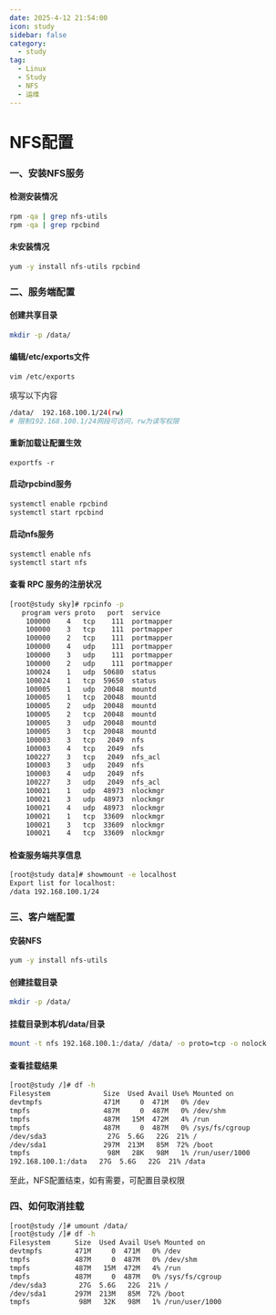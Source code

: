 ```yaml
---
date: 2025-4-12 21:54:00
icon: study
sidebar: false
category:
  - study
tag:
  - Linux
  - Study
  - NFS
  - 运维
---
```

# NFS配置

### 一、安装NFS服务
#### 检测安装情况
```bash
rpm -qa | grep nfs-utils
rpm -qa | grep rpcbind
```
#### 未安装情况
```bash
yum -y install nfs-utils rpcbind
```
### 二、服务端配置
#### 创建共享目录
```bash
mkdir -p /data/
```
#### 编辑/etc/exports文件
```bash
vim /etc/exports
```
填写以下内容
```bash
/data/  192.168.100.1/24(rw)
# 限制192.168.100.1/24网段可访问，rw为读写权限
```
#### 重新加载让配置生效
```
exportfs -r
```
#### 启动rpcbind服务
```bash
systemctl enable rpcbind
systemctl start rpcbind
```
#### 启动nfs服务
```bash
systemctl enable nfs
systemctl start nfs
```
#### 查看 RPC 服务的注册状况
```bash
[root@study sky]# rpcinfo -p
   program vers proto   port  service
    100000    4   tcp    111  portmapper
    100000    3   tcp    111  portmapper
    100000    2   tcp    111  portmapper
    100000    4   udp    111  portmapper
    100000    3   udp    111  portmapper
    100000    2   udp    111  portmapper
    100024    1   udp  50680  status
    100024    1   tcp  59650  status
    100005    1   udp  20048  mountd
    100005    1   tcp  20048  mountd
    100005    2   udp  20048  mountd
    100005    2   tcp  20048  mountd
    100005    3   udp  20048  mountd
    100005    3   tcp  20048  mountd
    100003    3   tcp   2049  nfs
    100003    4   tcp   2049  nfs
    100227    3   tcp   2049  nfs_acl
    100003    3   udp   2049  nfs
    100003    4   udp   2049  nfs
    100227    3   udp   2049  nfs_acl
    100021    1   udp  48973  nlockmgr
    100021    3   udp  48973  nlockmgr
    100021    4   udp  48973  nlockmgr
    100021    1   tcp  33609  nlockmgr
    100021    3   tcp  33609  nlockmgr
    100021    4   tcp  33609  nlockmgr
```
#### 检查服务端共享信息
```bash
[root@study data]# showmount -e localhost
Export list for localhost:
/data 192.168.100.1/24
```
### 三、客户端配置
#### 安装NFS
```bash
yum -y install nfs-utils
```
#### 创建挂载目录
```bash
mkdir -p /data/
```
#### 挂载目录到本机/data/目录
```bash
mount -t nfs 192.168.100.1:/data/ /data/ -o proto=tcp -o nolock
```
#### 查看挂载结果
```bash
[root@study /]# df -h
Filesystem             Size  Used Avail Use% Mounted on
devtmpfs               471M     0  471M   0% /dev
tmpfs                  487M     0  487M   0% /dev/shm
tmpfs                  487M   15M  472M   4% /run
tmpfs                  487M     0  487M   0% /sys/fs/cgroup
/dev/sda3               27G  5.6G   22G  21% /
/dev/sda1              297M  213M   85M  72% /boot
tmpfs                   98M   28K   98M   1% /run/user/1000
192.168.100.1:/data   27G  5.6G   22G  21% /data
```
至此，NFS配置结束，如有需要，可配置目录权限
### 四、如何取消挂载
```bash
[root@study /]# umount /data/
[root@study /]# df -h
Filesystem      Size  Used Avail Use% Mounted on
devtmpfs        471M     0  471M   0% /dev
tmpfs           487M     0  487M   0% /dev/shm
tmpfs           487M   15M  472M   4% /run
tmpfs           487M     0  487M   0% /sys/fs/cgroup
/dev/sda3        27G  5.6G   22G  21% /
/dev/sda1       297M  213M   85M  72% /boot
tmpfs            98M   32K   98M   1% /run/user/1000
```

